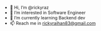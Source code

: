 - 👋 Hi, I’m @rickyraz
- 👀 I’m interested in Software Engineer
- 🌱 I’m currently learning Backend dev
- 📫 Reach me in rickyraihan83@gmail.com

<!---
rickyraz/rickyraz is a ✨ special ✨ repository because its `README.md` (this file) appears on your GitHub profile.
You can click the Preview link to take a look at your changes.
--->
